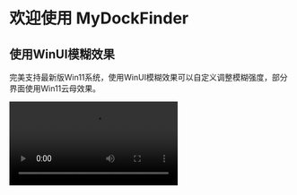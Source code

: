 # 欢迎使用 MyDockFinder

## 使用WinUI模糊效果

完美支持最新版Win11系统，使用WinUI模糊效果可以自定义调整模糊强度，部分界面使用Win11云母效果。

![img](/img/1.mp4)


